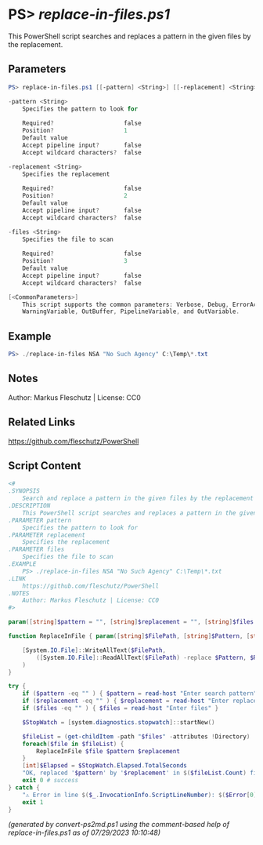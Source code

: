 PS> *replace-in-files.ps1*
====================

This PowerShell script searches and replaces a pattern in the given files by the replacement.

Parameters
----------
```powershell
PS> replace-in-files.ps1 [[-pattern] <String>] [[-replacement] <String>] [[-files] <String>] [<CommonParameters>]

-pattern <String>
    Specifies the pattern to look for
    
    Required?                    false
    Position?                    1
    Default value                
    Accept pipeline input?       false
    Accept wildcard characters?  false

-replacement <String>
    Specifies the replacement
    
    Required?                    false
    Position?                    2
    Default value                
    Accept pipeline input?       false
    Accept wildcard characters?  false

-files <String>
    Specifies the file to scan
    
    Required?                    false
    Position?                    3
    Default value                
    Accept pipeline input?       false
    Accept wildcard characters?  false

[<CommonParameters>]
    This script supports the common parameters: Verbose, Debug, ErrorAction, ErrorVariable, WarningAction, 
    WarningVariable, OutBuffer, PipelineVariable, and OutVariable.
```

Example
-------
```powershell
PS> ./replace-in-files NSA "No Such Agency" C:\Temp\*.txt

```

Notes
-----
Author: Markus Fleschutz | License: CC0

Related Links
-------------
https://github.com/fleschutz/PowerShell

Script Content
--------------
```powershell
<#
.SYNOPSIS
	Search and replace a pattern in the given files by the replacement
.DESCRIPTION
	This PowerShell script searches and replaces a pattern in the given files by the replacement.
.PARAMETER pattern
	Specifies the pattern to look for
.PARAMETER replacement
	Specifies the replacement
.PARAMETER files
	Specifies the file to scan
.EXAMPLE
	PS> ./replace-in-files NSA "No Such Agency" C:\Temp\*.txt
.LINK
	https://github.com/fleschutz/PowerShell
.NOTES
	Author: Markus Fleschutz | License: CC0
#>

param([string]$pattern = "", [string]$replacement = "", [string]$files = "")

function ReplaceInFile { param([string]$FilePath, [string]$Pattern, [string]$Replacement)

    [System.IO.File]::WriteAllText($FilePath,
        ([System.IO.File]::ReadAllText($FilePath) -replace $Pattern, $Replacement)
    )
}

try {
	if ($pattern -eq "" ) { $pattern = read-host "Enter search pattern" }
	if ($replacement -eq "" ) { $replacement = read-host "Enter replacement" }
	if ($files -eq "" ) { $files = read-host "Enter files" }

	$StopWatch = [system.diagnostics.stopwatch]::startNew()

	$fileList = (get-childItem -path "$files" -attributes !Directory)
	foreach($file in $fileList) {
		ReplaceInFile $file $pattern $replacement
	}
	[int]$Elapsed = $StopWatch.Elapsed.TotalSeconds
	"OK, replaced '$pattern' by '$replacement' in $($fileList.Count) files in $Elapsed sec."
	exit 0 # success
} catch {
	"⚠️ Error in line $($_.InvocationInfo.ScriptLineNumber): $($Error[0])"
	exit 1
}
```

*(generated by convert-ps2md.ps1 using the comment-based help of replace-in-files.ps1 as of 07/29/2023 10:10:48)*
